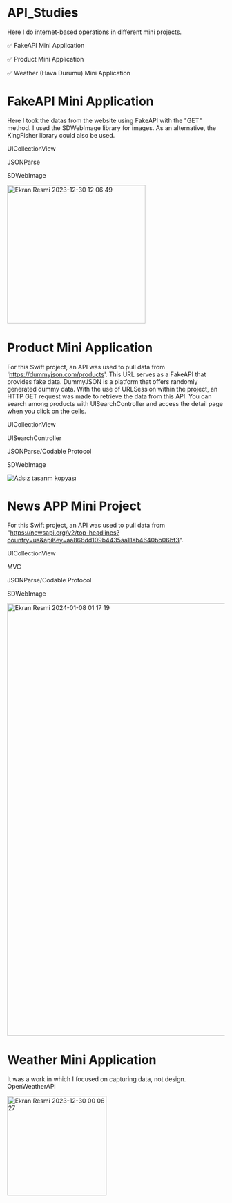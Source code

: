 # API_Studies
Here I do internet-based operations in different mini projects.

✅ FakeAPI Mini Application

✅ Product Mini Application

✅ Weather (Hava Durumu) Mini Application


# FakeAPI Mini Application

Here I took the datas from the website using FakeAPI with the "GET" method. I used the SDWebImage library for images. As an alternative, the KingFisher library could also be used.

UICollectionView

JSONParse

SDWebImage


<img width="320" alt="Ekran Resmi 2023-12-30 12 06 49" src="https://github.com/ezgikrhnn/API_Studies/assets/109277079/ed999a02-f8dd-4547-a9bd-351d422649a9">


# Product Mini Application

For this Swift project, an API was used to pull data from 'https://dummyjson.com/products'. This URL serves as a FakeAPI that provides fake data. DummyJSON is a platform that offers randomly generated dummy data. With the use of URLSession within the project, an HTTP GET request was made to retrieve the data from this API. You can search among products with UISearchController and access the detail page when you click on the cells.


UICollectionView

UISearchController

JSONParse/Codable Protocol

SDWebImage


![Adsız tasarım kopyası](https://github.com/ezgikrhnn/API_Studies/assets/109277079/7917f5d3-da4b-4557-9d81-7d1f234eb79d)

# News APP Mini Project
For this Swift project, an API was used to pull data from "https://newsapi.org/v2/top-headlines?country=us&apiKey=aa866dd109b4435aa11ab4640bb06bf3".

UICollectionView

MVC

JSONParse/Codable Protocol

SDWebImage

<img width="1000" alt="Ekran Resmi 2024-01-08 01 17 19" src="https://github.com/ezgikrhnn/API_Studies/assets/109277079/a292e537-56ff-4c91-bbd5-dca937acef3a">




# Weather Mini Application
It was a work in which I focused on capturing data, not design.  
OpenWeatherAPI

<img width="230" alt="Ekran Resmi 2023-12-30 00 06 27" src="https://github.com/ezgikrhnn/API_Studies/assets/109277079/0a7624a4-8acc-4cad-a3bd-a4087a3c4d80">
